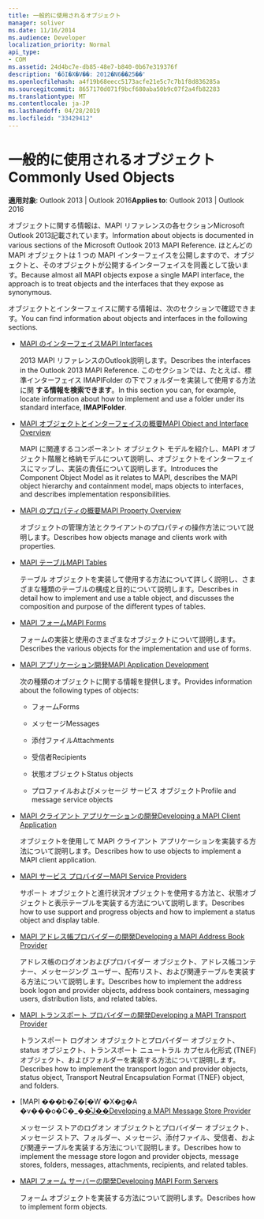 ```yaml
---
title: 一般的に使用されるオブジェクト
manager: soliver
ms.date: 11/16/2014
ms.audience: Developer
localization_priority: Normal
api_type:
- COM
ms.assetid: 24d4bc7e-db85-48e7-b840-0b67e319376f
description: '�ŏI�X�V��: 2012�N6��25��'
ms.openlocfilehash: a4f19b68eecc5173acfe21e5c7c7b1f8d836285a
ms.sourcegitcommit: 8657170d071f9bcf680aba50b9c07f2a4fb82283
ms.translationtype: MT
ms.contentlocale: ja-JP
ms.lasthandoff: 04/28/2019
ms.locfileid: "33429412"
---
```

# <a name="commonly-used-objects"></a><span data-ttu-id="4f1b6-103">一般的に使用されるオブジェクト</span><span class="sxs-lookup"><span data-stu-id="4f1b6-103">Commonly Used Objects</span></span>

  
  
<span data-ttu-id="4f1b6-104">**適用対象**: Outlook 2013 | Outlook 2016</span><span class="sxs-lookup"><span data-stu-id="4f1b6-104">**Applies to**: Outlook 2013 | Outlook 2016</span></span> 
  
<span data-ttu-id="4f1b6-105">オブジェクトに関する情報は、MAPI リファレンスの各セクションMicrosoft Outlook 2013記載されています。</span><span class="sxs-lookup"><span data-stu-id="4f1b6-105">Information about objects is documented in various sections of the Microsoft Outlook 2013 MAPI Reference.</span></span> <span data-ttu-id="4f1b6-106">ほとんどの MAPI オブジェクトは 1 つの MAPI インターフェイスを公開しますので、オブジェクトと、そのオブジェクトが公開するインターフェイスを同義として扱います。</span><span class="sxs-lookup"><span data-stu-id="4f1b6-106">Because almost all MAPI objects expose a single MAPI interface, the approach is to treat objects and the interfaces that they expose as synonymous.</span></span>
  
<span data-ttu-id="4f1b6-107">オブジェクトとインターフェイスに関する情報は、次のセクションで確認できます。</span><span class="sxs-lookup"><span data-stu-id="4f1b6-107">You can find information about objects and interfaces in the following sections.</span></span>
  
- [<span data-ttu-id="4f1b6-108">MAPI のインターフェイス</span><span class="sxs-lookup"><span data-stu-id="4f1b6-108">MAPI Interfaces</span></span>](mapi-interfaces.md)
    
    <span data-ttu-id="4f1b6-109">2013 MAPI リファレンスのOutlook説明します。</span><span class="sxs-lookup"><span data-stu-id="4f1b6-109">Describes the interfaces in the Outlook 2013 MAPI Reference.</span></span> <span data-ttu-id="4f1b6-110">このセクションでは、たとえば、標準インターフェイス IMAPIFolder の下でフォルダーを実装して使用する方法に関 **する情報を検索できます**。</span><span class="sxs-lookup"><span data-stu-id="4f1b6-110">In this section you can, for example, locate information about how to implement and use a folder under its standard interface, **IMAPIFolder**.</span></span>
    
- [<span data-ttu-id="4f1b6-111">MAPI オブジェクトとインターフェイスの概要</span><span class="sxs-lookup"><span data-stu-id="4f1b6-111">MAPI Object and Interface Overview</span></span>](mapi-object-and-interface-overview.md)
    
    <span data-ttu-id="4f1b6-112">MAPI に関連するコンポーネント オブジェクト モデルを紹介し、MAPI オブジェクト階層と格納モデルについて説明し、オブジェクトをインターフェイスにマップし、実装の責任について説明します。</span><span class="sxs-lookup"><span data-stu-id="4f1b6-112">Introduces the Component Object Model as it relates to MAPI, describes the MAPI object hierarchy and containment model, maps objects to interfaces, and describes implementation responsibilities.</span></span>
    
- [<span data-ttu-id="4f1b6-113">MAPI のプロパティの概要</span><span class="sxs-lookup"><span data-stu-id="4f1b6-113">MAPI Property Overview</span></span>](mapi-property-overview.md)
    
    <span data-ttu-id="4f1b6-114">オブジェクトの管理方法とクライアントのプロパティの操作方法について説明します。</span><span class="sxs-lookup"><span data-stu-id="4f1b6-114">Describes how objects manage and clients work with properties.</span></span>
    
- [<span data-ttu-id="4f1b6-115">MAPI テーブル</span><span class="sxs-lookup"><span data-stu-id="4f1b6-115">MAPI Tables</span></span>](mapi-tables.md)
    
    <span data-ttu-id="4f1b6-116">テーブル オブジェクトを実装して使用する方法について詳しく説明し、さまざまな種類のテーブルの構成と目的について説明します。</span><span class="sxs-lookup"><span data-stu-id="4f1b6-116">Describes in detail how to implement and use a table object, and discusses the composition and purpose of the different types of tables.</span></span>
    
- [<span data-ttu-id="4f1b6-117">MAPI フォーム</span><span class="sxs-lookup"><span data-stu-id="4f1b6-117">MAPI Forms</span></span>](mapi-forms.md)
    
    <span data-ttu-id="4f1b6-118">フォームの実装と使用のさまざまなオブジェクトについて説明します。</span><span class="sxs-lookup"><span data-stu-id="4f1b6-118">Describes the various objects for the implementation and use of forms.</span></span>
    
- [<span data-ttu-id="4f1b6-119">MAPI アプリケーション開発</span><span class="sxs-lookup"><span data-stu-id="4f1b6-119">MAPI Application Development</span></span>](mapi-application-development.md)
    
    <span data-ttu-id="4f1b6-120">次の種類のオブジェクトに関する情報を提供します。</span><span class="sxs-lookup"><span data-stu-id="4f1b6-120">Provides information about the following types of objects:</span></span>
    
  - <span data-ttu-id="4f1b6-121">フォーム</span><span class="sxs-lookup"><span data-stu-id="4f1b6-121">Forms</span></span>
    
  - <span data-ttu-id="4f1b6-122">メッセージ</span><span class="sxs-lookup"><span data-stu-id="4f1b6-122">Messages</span></span>
    
  - <span data-ttu-id="4f1b6-123">添付ファイル</span><span class="sxs-lookup"><span data-stu-id="4f1b6-123">Attachments</span></span>
    
  - <span data-ttu-id="4f1b6-124">受信者</span><span class="sxs-lookup"><span data-stu-id="4f1b6-124">Recipients</span></span>
    
  - <span data-ttu-id="4f1b6-125">状態オブジェクト</span><span class="sxs-lookup"><span data-stu-id="4f1b6-125">Status objects</span></span>
    
  - <span data-ttu-id="4f1b6-126">プロファイルおよびメッセージ サービス オブジェクト</span><span class="sxs-lookup"><span data-stu-id="4f1b6-126">Profile and message service objects</span></span>
    
- [<span data-ttu-id="4f1b6-127">MAPI クライアント アプリケーションの開発</span><span class="sxs-lookup"><span data-stu-id="4f1b6-127">Developing a MAPI Client Application</span></span>](developing-a-mapi-client-application.md)
    
    <span data-ttu-id="4f1b6-128">オブジェクトを使用して MAPI クライアント アプリケーションを実装する方法について説明します。</span><span class="sxs-lookup"><span data-stu-id="4f1b6-128">Describes how to use objects to implement a MAPI client application.</span></span>
    
- [<span data-ttu-id="4f1b6-129">MAPI サービス プロバイダー</span><span class="sxs-lookup"><span data-stu-id="4f1b6-129">MAPI Service Providers</span></span>](mapi-service-providers.md)
    
    <span data-ttu-id="4f1b6-130">サポート オブジェクトと進行状況オブジェクトを使用する方法と、状態オブジェクトと表示テーブルを実装する方法について説明します。</span><span class="sxs-lookup"><span data-stu-id="4f1b6-130">Describes how to use support and progress objects and how to implement a status object and display table.</span></span>
    
- [<span data-ttu-id="4f1b6-131">MAPI アドレス帳プロバイダーの開発</span><span class="sxs-lookup"><span data-stu-id="4f1b6-131">Developing a MAPI Address Book Provider</span></span>](developing-a-mapi-address-book-provider.md)
    
    <span data-ttu-id="4f1b6-132">アドレス帳のログオンおよびプロバイダー オブジェクト、アドレス帳コンテナー、メッセージング ユーザー、配布リスト、および関連テーブルを実装する方法について説明します。</span><span class="sxs-lookup"><span data-stu-id="4f1b6-132">Describes how to implement the address book logon and provider objects, address book containers, messaging users, distribution lists, and related tables.</span></span>
    
- [<span data-ttu-id="4f1b6-133">MAPI トランスポート プロバイダーの開発</span><span class="sxs-lookup"><span data-stu-id="4f1b6-133">Developing a MAPI Transport Provider</span></span>](developing-a-mapi-transport-provider.md)
    
    <span data-ttu-id="4f1b6-134">トランスポート ログオン オブジェクトとプロバイダー オブジェクト、status オブジェクト、トランスポート ニュートラル カプセル化形式 (TNEF) オブジェクト、およびフォルダーを実装する方法について説明します。</span><span class="sxs-lookup"><span data-stu-id="4f1b6-134">Describes how to implement the transport logon and provider objects, status object, Transport Neutral Encapsulation Format (TNEF) object, and folders.</span></span>
    
- <span data-ttu-id="4f1b6-135">[MAPI ���b�Z�[�W �X�g�A �v���o�C�_�[�̊J��](developing-a-mapi-message-store-provider.md)</span><span class="sxs-lookup"><span data-stu-id="4f1b6-135">[Developing a MAPI Message Store Provider](developing-a-mapi-message-store-provider.md)</span></span>
    
    <span data-ttu-id="4f1b6-136">メッセージ ストアのログオン オブジェクトとプロバイダー オブジェクト、メッセージ ストア、フォルダー、メッセージ、添付ファイル、受信者、および関連テーブルを実装する方法について説明します。</span><span class="sxs-lookup"><span data-stu-id="4f1b6-136">Describes how to implement the message store logon and provider objects, message stores, folders, messages, attachments, recipients, and related tables.</span></span>
    
- [<span data-ttu-id="4f1b6-137">MAPI フォーム サーバーの開発</span><span class="sxs-lookup"><span data-stu-id="4f1b6-137">Developing MAPI Form Servers</span></span>](developing-mapi-form-servers.md)
    
    <span data-ttu-id="4f1b6-138">フォーム オブジェクトを実装する方法について説明します。</span><span class="sxs-lookup"><span data-stu-id="4f1b6-138">Describes how to implement form objects.</span></span>
    


